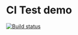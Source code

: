 # CI Test demo
[![Build status](https://ci.appveyor.com/api/projects/status/3mcppr2hrvwywmx5/branch/main?svg=true)](https://ci.appveyor.com/project/479maxim479/ahj-events/branch/main)
